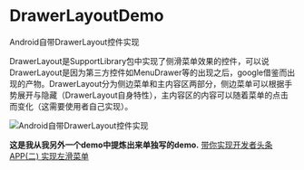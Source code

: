 # DrawerLayoutDemo

Android自带DrawerLayout控件实现

DrawerLayout是SupportLibrary包中实现了侧滑菜单效果的控件，可以说DrawerLayout是因为第三方控件如MenuDrawer等的出现之后，google借鉴而出现的产物。DrawerLayout分为侧边菜单和主内容区两部分，侧边菜单可以根据手势展开与隐藏（DrawerLayout自身特性），主内容区的内容可以随着菜单的点击而变化（这需要使用者自己实现）。


![Android自带DrawerLayout控件实现](https://github.com/privateworkemail/DrawerLayoutDemo/blob/master/DrawerLayoutDemo.gif)


**这是我从我另外一个demo中提炼出来单独写的demo.**
[带你实现开发者头条APP(二) 实现左滑菜单](http://blog.csdn.net/lowprofile_coding/article/details/51186965)
